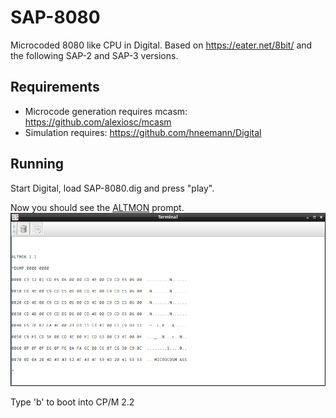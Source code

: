 # SAP-8080
Microcoded 8080 like CPU in Digital. Based on https://eater.net/8bit/ and the following SAP-2 and SAP-3 versions.

## Requirements
* Microcode generation requires mcasm: https://github.com/alexiosc/mcasm
* Simulation requires: https://github.com/hneemann/Digital
## Running
Start Digital, load SAP-8080.dig and press "play".
  
Now you should see the [ALTMON](Doc/Altair%20Monitor.pdf) prompt.
![ALTMON](Doc/Pictures/altmon.jpg)


Type 'b' to boot into CP/M 2.2
